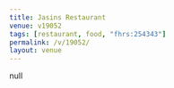 ```yaml
---
title: Jasins Restaurant
venue: v19052
tags: [restaurant, food, "fhrs:254343"]
permalink: /v/19052/
layout: venue
---
```

null